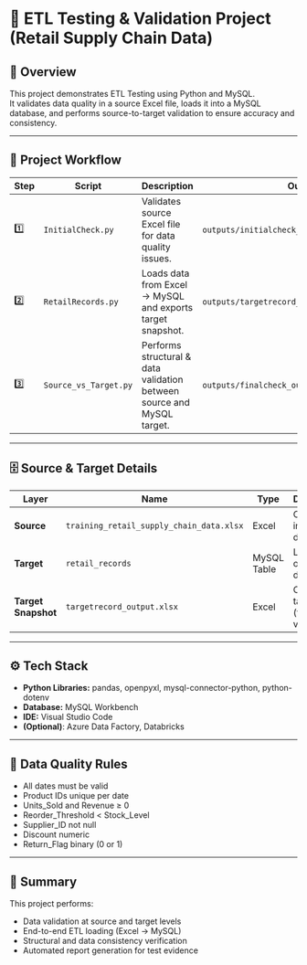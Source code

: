 # 🧠 ETL Testing & Validation Project (Retail Supply Chain Data)

## 📘 Overview
This project demonstrates ETL Testing using Python and MySQL.  
It validates data quality in a source Excel file, loads it into a MySQL database, and performs source-to-target validation to ensure accuracy and consistency.

---

## 🧩 Project Workflow

| Step | Script | Description | Output |
|------|---------|--------------|----------|
| 1️⃣ | `InitialCheck.py` | Validates source Excel file for data quality issues. | `outputs/initialcheck_output_<timestamp>.txt` |
| 2️⃣ | `RetailRecords.py` | Loads data from Excel → MySQL and exports target snapshot. | `outputs/targetrecord_output.xlsx` |
| 3️⃣ | `Source_vs_Target.py` | Performs structural & data validation between source and MySQL target. | `outputs/finalcheck_output_<timestamp>.txt` |

---

## 🗄️ Source & Target Details

| Layer | Name | Type | Description |
|--------|------|------|-------------|
| **Source** | `training_retail_supply_chain_data.xlsx` | Excel | Original input dataset |
| **Target** | `retail_records` | MySQL Table | Loaded ETL output in database |
| **Target Snapshot** | `targetrecord_output.xlsx` | Excel | Copy of target table (for validation) |

---

## ⚙️ Tech Stack
- **Python Libraries:** pandas, openpyxl, mysql-connector-python, python-dotenv  
- **Database:** MySQL Workbench  
- **IDE:** Visual Studio Code  
- **(Optional)**: Azure Data Factory, Databricks  

---

## 🧠 Data Quality Rules
- All dates must be valid  
- Product IDs unique per date  
- Units_Sold and Revenue ≥ 0  
- Reorder_Threshold < Stock_Level  
- Supplier_ID not null  
- Discount numeric  
- Return_Flag binary (0 or 1)

---

## 🧾 Summary
This project performs:
- Data validation at source and target levels  
- End-to-end ETL loading (Excel → MySQL)  
- Structural and data consistency verification  
- Automated report generation for test evidence
